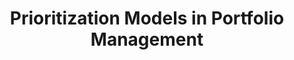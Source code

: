 ---
title: "Prioritization Models in Portfolio Management"
linktitle: "Prioritization Models"
url: /developerportal/control-center/prioritization-models/
parent: "portfolio-management"
weight: 10
description: "Describes the prioritization models in  in Portfolio Management."
tags: ["Portfolio Management", "prioritization models", "wsjf prioritization", "rice prioritization"]
---